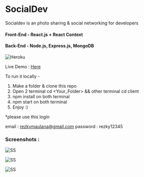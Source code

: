 # SocialDev

Socialdev is an photo sharing & social networking for developers

#### Front-End - React.js + React Context
#### Back-End - Node.js, Express.js, MongoDB

![Heroku](http://heroku-badge.herokuapp.com/?app=heroku-badge&root=projects.html)

Live Demo : [Here](https://socialdev15.herokuapp.com)

To run it locally -

1. Make a folder & clone this repo
2. Open 2 terminal cd <Your_Folder> && other terminal cd client
3. npm install on both terminal
4. npm start on both terminal
5. Enjoy :)

*please use this login


email : rezkymaulana@gmail.com
password : rezky12345

### Screenshots :


![SS](https://i.ibb.co/f18kLYH/sign-in-page.png")

![SS](https://i.ibb.co/zGSDw3p/Screenshot-2020-08-04-Social-Dev-1.png")

![SS](https://i.ibb.co/0mGQcWg/Screenshot-2020-08-04-Social-Dev-2.png")
